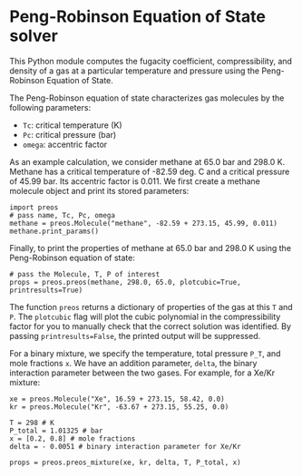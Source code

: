 Peng-Robinson Equation of State solver
======================================

This Python module computes the fugacity coefficient, compressibility, and density of a gas at a particular temperature and pressure using the Peng-Robinson Equation of State.

The Peng-Robinson equation of state characterizes gas molecules by the following parameters:
* `Tc`: critical temperature (K)
* `Pc`: critical pressure (bar)
* `omega`: accentric factor

As an example calculation, we consider methane at 65.0 bar and 298.0 K. Methane has a critical temperature of -82.59 deg. C and a critical pressure of 45.99 bar. Its accentric factor is 0.011. We first create a methane molecule object and print its stored parameters:

    import preos
    # pass name, Tc, Pc, omega
    methane = preos.Molecule("methane", -82.59 + 273.15, 45.99, 0.011)
    methane.print_params()

Finally, to print the properties of methane at 65.0 bar and 298.0 K using the Peng-Robinson equation of state:
    
    # pass the Molecule, T, P of interest
    props = preos.preos(methane, 298.0, 65.0, plotcubic=True, printresults=True)

The function `preos` returns a dictionary of properties of the gas at this `T` and `P`. The `plotcubic` flag will plot the cubic polynomial in the compressibility factor for you to manually check that the correct solution was identified. By passing `printresults=False`, the printed output will be suppressed.

For a binary mixture, we specify the temperature, total pressure `P_T`, and mole fractions `x`. We have an addition parameter, `delta`, the binary interaction parameter between the two gases. For example, for a Xe/Kr mixture:

    xe = preos.Molecule("Xe", 16.59 + 273.15, 58.42, 0.0)
    kr = preos.Molecule("Kr", -63.67 + 273.15, 55.25, 0.0)
    
    T = 298 # K 
    P_total = 1.01325 # bar 
    x = [0.2, 0.8] # mole fractions
    delta = - 0.0051 # binary interaction parameter for Xe/Kr

    props = preos.preos_mixture(xe, kr, delta, T, P_total, x)
